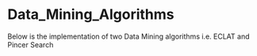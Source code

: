# Data_Mining_Algorithms
Below is the implementation of two Data Mining algorithms i.e. ECLAT and Pincer Search
